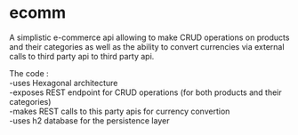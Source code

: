 # ecomm
A simplistic e-commerce api allowing to make CRUD operations on products and their categories as well as the ability to convert currencies via external calls to third party api to third party api.

The code :
<br />
-uses Hexagonal architecture
<br />
-exposes REST endpoint for CRUD operations (for both products and their categories)
<br />
-makes REST calls to this party apis for currency convertion
<br />
-uses h2 database for the persistence layer
